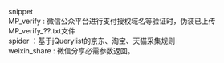 snippet <br/>
MP_verify : 微信公众平台进行支付授权域名等验证时，伪装已上传MP_verify_??.txt文件</br>
spider ：基于jQuerylist的京东、淘宝、天猫采集规则<br/>
weixin_share : 微信分享必需参数返回。 <br/>
